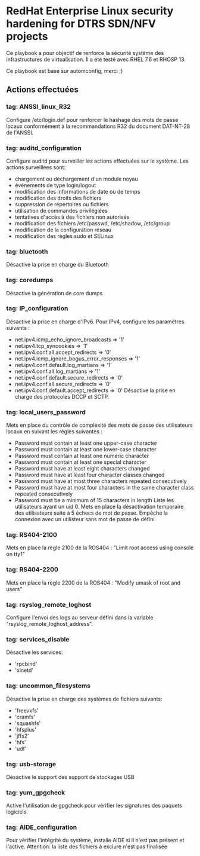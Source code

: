 # RedHat Enterprise Linux security hardening for DTRS SDN/NFV projects
Ce playbook a pour objectif de renforce la sécurité système des infrastructures de virtualisation.
Il a été testé avec RHEL 7.6 et RHOSP 13.

Ce playbook est basé sur automconfig, merci ;)

## Actions effectuées ##
### tag: ANSSI_linux_R32 ###
Configure /etc/login.def pour renforcer le hashage des mots de passe locaux conformément à la recommandations R32 du document DAT-NT-28 de l'ANSSI.
### tag: auditd_configuration ###
Configure auditd pour surveiller les actions effectuées sur le système.
Les actions surveillées sont:
- chargement ou déchargement d'un module noyau
- événements de type login/logout
- modification des informations de date ou de temps
- modification des droits des fichiers
- suppression de répertoires ou fichiers
- utilisation de commandes privilégiées
- tentatives d'accès à des fichiers non autorisés
- modification des fichiers /etc/passwd, /etc/shadow, /etc/group
- modification de la configuration réseau
- modification des règles sudo et SELinux
### tag: bluetooth ###
Désactive la prise en charge du Bluetooth
### tag: coredumps ###
Désactive la génération de core dumps
### tag: IP_configuration ###
Désactive la prise en charge d'IPv6.
Pour IPv4, configure les paramètres suivants :
- net.ipv4.icmp_echo_ignore_broadcasts => '1'
- net.ipv4.tcp_syncookies => '1'
- net.ipv4.conf.all.accept_redirects => '0'
- net.ipv4.icmp_ignore_bogus_error_responses => '1'
- net.ipv4.conf.default.log_martians => '1'
- net.ipv4.conf.all.log_martians => '1'
- net.ipv4.conf.default.secure_redirects => '0'
- net.ipv4.conf.all.secure_redirects => '0'
- net.ipv4.conf.default.accept_redirects => '0'
Désactive la prise en charge des protocoles DCCP et SCTP.
### tag: local_users_password ###
Mets en place du contrôle de complexité des mots de passe des utilisateurs locaux en suivant les règles suivantes :
- Password must contain at least one upper-case character
- Password must contain at least one lower-case character
- Password must contain at least one numeric character
- Password must contain at least one special character
- Password must have at least eight characters changed
- Password must have at least four character classes changed
- Password must have at most three characters repeated consecutively
- Password must have at most four characters in the same character class repeated consecutively
- Password must be a minimum of 15 characters in length
Liste les utilisateurs ayant un uid 0.
Mets en place la désactivation temporaire des utilisateurs suite à 5 échecs de mot de passe.
Empêche la connexion avec un utilisteur sans mot de passe de défini.
### tag: RS404-2100 ###
Mets en place la règle 2100 de la ROS404 : "Limit root access using console on tty1"
### tag: RS404-2200 ###
Mets en place la règle 2200 de la ROS404 : "Modify umask of root and users"
### tag: rsyslog_remote_loghost ###
Configure l'envoi des logs au serveur défini dans la variable "rsyslog_remote_loghost_address".
### tag: services_disable ###
Désactive les services:
- 'rpcbind'
- 'xinetd'
### tag: uncommon_filesystems ###
Désactive la prise en charge des systèmes de fichiers suivants:
- 'freevxfs'
- 'cramfs'
- 'squashfs'
- 'hfsplus'
- 'jffs2'
- 'hfs'
- 'udf'
### tag: usb-storage ###
Désactive le support des support de stockages USB
### tag: yum_gpgcheck ###
Active l'utilisation de gpgcheck pour vérifier les signatures des paquets logiciels.
### tag: AIDE_configuration ###
Pour vérifier l'intégrité du système, installe AIDE si il n'est pas présent et l'active.
Attention: la liste des fichiers à exclure n'est pas finalisée